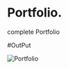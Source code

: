 # Portfolio.
complete Portfolio 


#OutPut

![Portfolio](https://github.com/shubhamshrivastav1/Portfolio./assets/43530530/9508bbba-05d5-4a6b-9aff-19734ab02b7e)
